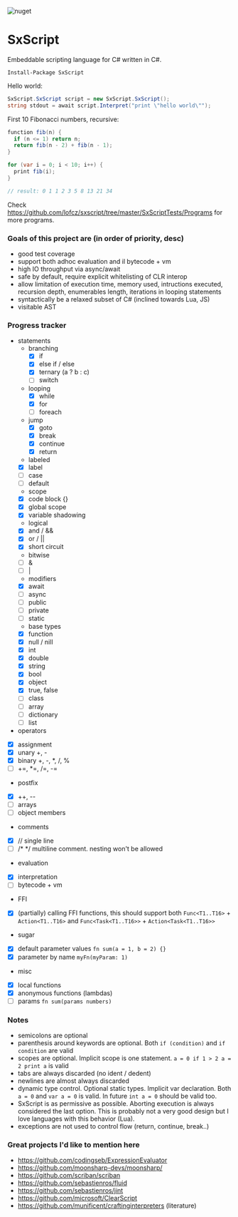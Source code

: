 ![nuget](https://img.shields.io/nuget/v/SxScript)

# SxScript

Embeddable scripting language for C# written in C#.  

```
Install-Package SxScript
```
Hello world:
```csharp
SxScript.SxScript script = new SxScript.SxScript();
string stdout = await script.Interpret("print \"hello world\"");
```

First 10 Fibonacci numbers, recursive:
```csharp
function fib(n) {
  if (n <= 1) return n;
  return fib(n - 2) + fib(n - 1);
}

for (var i = 0; i < 10; i++) {
  print fib(i);
}

// result: 0 1 1 2 3 5 8 13 21 34
```
Check https://github.com/lofcz/sxscript/tree/master/SxScriptTests/Programs for more programs.

### Goals of this project are (in order of priority, desc)  
- good test coverage
- support both adhoc evaluation and il bytecode + vm
- high IO throughput via async/await
- safe by default, require explicit whitelisting of CLR interop
- allow limitation of execution time, memory used, intructions executed, recursion depth, enumerables length, iterations in looping statements
- syntactically be a relaxed subset of C# (inclined towards Lua, JS)
- visitable AST

### Progress tracker  
- statements
  - branching
    - [x] if
    - [x] else if / else
    - [x] ternary (a ? b : c) 
    - [ ] switch
  - looping
    - [x] while
    - [x] for
    - [ ] foreach
  - jump
    - [x] goto
    - [x] break
    - [x] continue
    - [x] return
   - labeled
    - [x] label
    - [ ] case
    - [ ] default
   - scope
    - [x] code block {}
    - [x] global scope 
    - [x] variable shadowing
   - logical 
    - [x] and / &&
    - [x] or / ||
    - [x] short circuit
   - bitwise
    - [ ] &
    - [ ] |
   - modifiers
    - [x] await
    - [ ] async
    - [ ] public
    - [ ] private
    - [ ] static
   - base types
    - [x] function 
    - [x] null / nill 
    - [x] int
    - [x] double
    - [x] string
    - [x] bool
    - [x] object
    - [x] true, false
    - [ ] class
    - [ ] array
    - [ ] dictionary
    - [ ] list   
 - operators
  - [x] assignment
  - [x] unary +, -
  - [x] binary +, -, *, /, %  
  - [ ] +=, *=, /=, -=
  - postfix  
   - [x] ++, --
   - [ ] arrays
   - [ ] object members   
 - comments
  - [x] // single line
  - [ ] /* */ multiline comment. nesting won't be allowed
- evaluation
 - [x] interpretation
 - [ ] bytecode + vm
- FFI
 - [x] (partially) calling FFI functions, this should support both `Func<T1..T16>` + `Action<T1..T16>` and `Func<Task<T1..T16>>` + `Action<Task<T1..T16>>`
- sugar
 - [x] default parameter values `fn sum(a = 1, b = 2) {}`
 - [x] parameter by name `myFn(myParam: 1)`
- misc
 - [x] local functions
 - [x] anonymous functions (lambdas)
 - [ ] params `fn sum(params numbers)` 
 
### Notes
- semicolons are optional
- parenthesis around keywords are optional. Both `if (condition)` and `if condition` are valid
- scopes are optional. Implicit scope is one statement. `a = 0 if 1 > 2 a = 2 print a` is valid
- tabs are always discarded (no ident / dedent)
- newlines are almost always discarded
- dynamic type control. Optional static types. Implicit var declaration. Both `a = 0` and `var a = 0` is valid. In future `int a = 0` should be valid too.
- SxScript is as permissive as possible. Aborting execution is always considered the last option. This is probably not a very good design but I love languages with this behavior (Lua).
- exceptions are not used to control flow (return, continue, break..)

### Great projects I'd like to mention here
- https://github.com/codingseb/ExpressionEvaluator
- https://github.com/moonsharp-devs/moonsharp/
- https://github.com/scriban/scriban
- https://github.com/sebastienros/fluid
- https://github.com/sebastienros/jint
- https://github.com/microsoft/ClearScript
- https://github.com/munificent/craftinginterpreters (literature)


